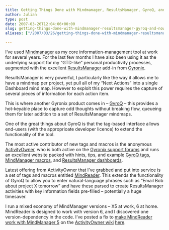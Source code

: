 ```yaml
---
title: Getting Things Done with Mindmanager, ResultsManager, GyroQ, and now MindReader
author: Julian
type: post
date: 2007-03-26T12:04:06+00:00
slug: getting-things-done-with-mindmanager-resultsmanager-gyroq-and-now-mindreader 
aliases: ["/2007/03/26/getting-things-done-with-mindmanager-resultsmanager-gyroq-and-now-mindreader"]

---
```

I’ve used [Mindmanager][1] as my core information-management tool at work for several years. For the last few months I have also been using it as the underlying support for my “GTD-like” personal productivity processes, augmented with the excellent [ResultsManager][2] add-in from [Gyronix][3].

ResultsManager is very powerful, I particularly like the way it allows me to have a mindmap per project, yet pull all of my “Next Actions” into a single Dashboard mind map. However to exploit this power requires the capture of several pieces of information for each action item.

This is where another Gyronix product comes in – [GyroQ][4] – this provides a hot-keyable place to capture odd thoughts without breaking flow, queueing them for later addition to a set of ResultsManager mindmaps.

One of the great things about GyroQ is that the tag-based interface allows end-users (with the approprioate developer licence) to extend the functionality of the tool.

The most active contributor of new tags and macros is the anonymous [ActivityOwner][5], who is both active on the [Gyronix support forums][6] and runs an excellent website packed with hints, tips, and example [GyroQ tags][7], [MindManager macros][8], and [ResultsManager dashboards][9].

Latest offering from ActivityOwner that I’ve grabbed and put into service is a set of tags and macros entitled [MindReader][10]. This extends the functionality of GyroQ to allow you to enter natural-language phrases such as “Email Bob about project X tomorrow” and have these parsed to create ResultsManager activities with key information fields pre-filled – potentially a huge timesaver.

I run a mixed economy of MindManager versions – X5 at work, 6 at home. MindReader is designed to work with version 6, and I discovered one version-dependency in the code. I’ve posted a fix to [make MindReader work with MindManager 5][11] on the [ActivityOwner wiki][12] [here][11].

 [1]: https://www.mindjet.com/us/products/mindmanager_pro6/index.php
 [2]: https://www.gyronix.com/resultmanager.php
 [3]: https://www.gyronix.com/
 [4]: https://www.gyronix.com/gyroq/index.php
 [5]: https://www.activityowner.com/
 [6]: https://www.gyronix.com/forums.php
 [7]: https://www.activityowner.com/gyroq-sequence-library/
 [8]: https://www.activityowner.com/library-mindmanager-macros/
 [9]: https://www.activityowner.com/resultsmanager-dashboard-library/
 [10]: https://wiki.activityowner.com/index.php?title=MindReader
 [11]: https://wiki.activityowner.com/index.php?title=Making_MindReader_work_on_MM5
 [12]: https://wiki.activityowner.com/index.php?title=Main_Page
